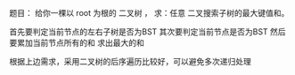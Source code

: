 题目：
给你一棵以 root 为根的 二叉树 ，
求：任意 二叉搜索子树的最大键值和。

首先要判定当前节点的左右子树是否为BST
其次要判定当前节点是否为BST
然后要累加当前节点所有的和
求出最大的和

根据上边需求，采用二叉树的后序遍历比较好，可以避免多次递归处理